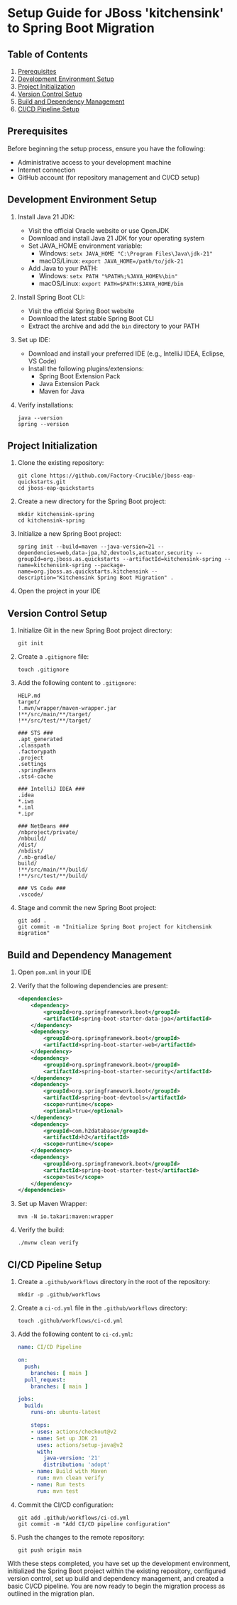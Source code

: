 
# Setup Guide for JBoss 'kitchensink' to Spring Boot Migration

## Table of Contents
1. [Prerequisites](#prerequisites)
2. [Development Environment Setup](#development-environment-setup)
3. [Project Initialization](#project-initialization)
4. [Version Control Setup](#version-control-setup)
5. [Build and Dependency Management](#build-and-dependency-management)
6. [CI/CD Pipeline Setup](#cicd-pipeline-setup)

## Prerequisites

Before beginning the setup process, ensure you have the following:
- Administrative access to your development machine
- Internet connection
- GitHub account (for repository management and CI/CD setup)

## Development Environment Setup

1. Install Java 21 JDK:
   - Visit the official Oracle website or use OpenJDK
   - Download and install Java 21 JDK for your operating system
   - Set JAVA_HOME environment variable:
     - Windows: `setx JAVA_HOME "C:\Program Files\Java\jdk-21"`
     - macOS/Linux: `export JAVA_HOME=/path/to/jdk-21`
   - Add Java to your PATH:
     - Windows: `setx PATH "%PATH%;%JAVA_HOME%\bin"`
     - macOS/Linux: `export PATH=$PATH:$JAVA_HOME/bin`

2. Install Spring Boot CLI:
   - Visit the official Spring Boot website
   - Download the latest stable Spring Boot CLI
   - Extract the archive and add the `bin` directory to your PATH

3. Set up IDE:
   - Download and install your preferred IDE (e.g., IntelliJ IDEA, Eclipse, VS Code)
   - Install the following plugins/extensions:
     - Spring Boot Extension Pack
     - Java Extension Pack
     - Maven for Java

4. Verify installations:
   ```
   java --version
   spring --version
   ```

## Project Initialization

1. Clone the existing repository:
   ```
   git clone https://github.com/Factory-Crucible/jboss-eap-quickstarts.git
   cd jboss-eap-quickstarts
   ```

2. Create a new directory for the Spring Boot project:
   ```
   mkdir kitchensink-spring
   cd kitchensink-spring
   ```

3. Initialize a new Spring Boot project:
   ```
   spring init --build=maven --java-version=21 --dependencies=web,data-jpa,h2,devtools,actuator,security --groupId=org.jboss.as.quickstarts --artifactId=kitchensink-spring --name=kitchensink-spring --package-name=org.jboss.as.quickstarts.kitchensink --description="Kitchensink Spring Boot Migration" .
   ```

4. Open the project in your IDE

## Version Control Setup

1. Initialize Git in the new Spring Boot project directory:
   ```
   git init
   ```

2. Create a `.gitignore` file:
   ```
   touch .gitignore
   ```

3. Add the following content to `.gitignore`:
   ```
   HELP.md
   target/
   !.mvn/wrapper/maven-wrapper.jar
   !**/src/main/**/target/
   !**/src/test/**/target/

   ### STS ###
   .apt_generated
   .classpath
   .factorypath
   .project
   .settings
   .springBeans
   .sts4-cache

   ### IntelliJ IDEA ###
   .idea
   *.iws
   *.iml
   *.ipr

   ### NetBeans ###
   /nbproject/private/
   /nbbuild/
   /dist/
   /nbdist/
   /.nb-gradle/
   build/
   !**/src/main/**/build/
   !**/src/test/**/build/

   ### VS Code ###
   .vscode/
   ```

4. Stage and commit the new Spring Boot project:
   ```
   git add .
   git commit -m "Initialize Spring Boot project for kitchensink migration"
   ```

## Build and Dependency Management

1. Open `pom.xml` in your IDE

2. Verify that the following dependencies are present:
   ```xml
   <dependencies>
       <dependency>
           <groupId>org.springframework.boot</groupId>
           <artifactId>spring-boot-starter-data-jpa</artifactId>
       </dependency>
       <dependency>
           <groupId>org.springframework.boot</groupId>
           <artifactId>spring-boot-starter-web</artifactId>
       </dependency>
       <dependency>
           <groupId>org.springframework.boot</groupId>
           <artifactId>spring-boot-starter-security</artifactId>
       </dependency>
       <dependency>
           <groupId>org.springframework.boot</groupId>
           <artifactId>spring-boot-devtools</artifactId>
           <scope>runtime</scope>
           <optional>true</optional>
       </dependency>
       <dependency>
           <groupId>com.h2database</groupId>
           <artifactId>h2</artifactId>
           <scope>runtime</scope>
       </dependency>
       <dependency>
           <groupId>org.springframework.boot</groupId>
           <artifactId>spring-boot-starter-test</artifactId>
           <scope>test</scope>
       </dependency>
   </dependencies>
   ```

3. Set up Maven Wrapper:
   ```
   mvn -N io.takari:maven:wrapper
   ```

4. Verify the build:
   ```
   ./mvnw clean verify
   ```

## CI/CD Pipeline Setup

1. Create a `.github/workflows` directory in the root of the repository:
   ```
   mkdir -p .github/workflows
   ```

2. Create a `ci-cd.yml` file in the `.github/workflows` directory:
   ```
   touch .github/workflows/ci-cd.yml
   ```

3. Add the following content to `ci-cd.yml`:
   ```yaml
   name: CI/CD Pipeline

   on:
     push:
       branches: [ main ]
     pull_request:
       branches: [ main ]

   jobs:
     build:
       runs-on: ubuntu-latest

       steps:
       - uses: actions/checkout@v2
       - name: Set up JDK 21
         uses: actions/setup-java@v2
         with:
           java-version: '21'
           distribution: 'adopt'
       - name: Build with Maven
         run: mvn clean verify
       - name: Run tests
         run: mvn test
   ```

4. Commit the CI/CD configuration:
   ```
   git add .github/workflows/ci-cd.yml
   git commit -m "Add CI/CD pipeline configuration"
   ```

5. Push the changes to the remote repository:
   ```
   git push origin main
   ```

With these steps completed, you have set up the development environment, initialized the Spring Boot project within the existing repository, configured version control, set up build and dependency management, and created a basic CI/CD pipeline. You are now ready to begin the migration process as outlined in the migration plan.

